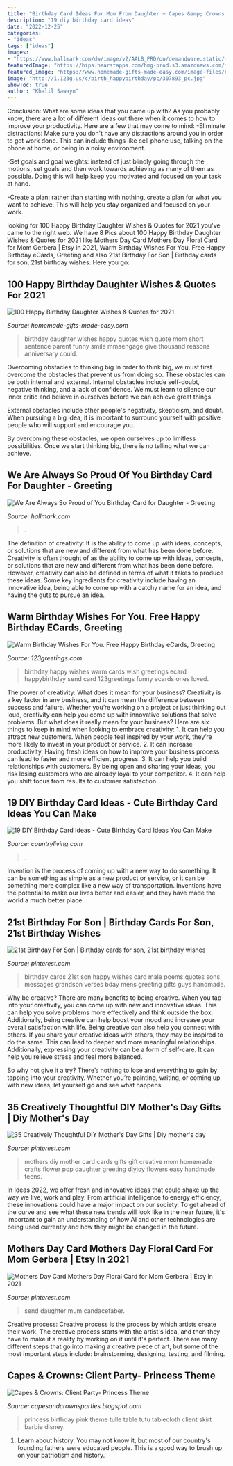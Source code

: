 ```yaml
---
title: "Birthday Card Ideas For Mom From Daughter ~ Capes &amp; Crowns: Client Party- Princess Theme"
description: "19 diy birthday card ideas"
date: "2022-12-25"
categories:
- "ideas"
tags: ["ideas"]
images:
- "https://www.hallmark.com/dw/image/v2/AALB_PRD/on/demandware.static/-/Sites-hallmark-master/default/dw3f9edcbf/images/finished-goods/So-Proud-of-You-Birthday-Card-Daughter_699FBD3678_02.jpg?sw=1920"
featuredImage: "https://hips.hearstapps.com/hmg-prod.s3.amazonaws.com/images/diy-bday-card-cake-pop-up-1568862751.jpg?crop=1xw:1xh;center,top&amp;resize=480:*"
featured_image: "https://www.homemade-gifts-made-easy.com/image-files/birthday-wishes-for-daughter-thousand-reasons-600x900.jpg"
image: "http://i.123g.us/c/birth_happybirthday/pc/307893_pc.jpg"
ShowToc: true
author: "Khalil Sawayn"
---
```



Conclusion: What are some ideas that you came up with?
As you probably know, there are a lot of different ideas out there when it comes to how to improve your productivity. Here are a few that may come to mind:
-Eliminate distractions: Make sure you don't have any distractions around you in order to get work done. This can include things like cell phone use, talking on the phone at home, or being in a noisy environment.

-Set goals and goal weights: instead of just blindly going through the motions, set goals and then work towards achieving as many of them as possible. Doing this will help keep you motivated and focused on your task at hand.

-Create a plan: rather than starting with nothing, create a plan for what you want to achieve. This will help you stay organized and focused on your work.

	

		
looking for 100 Happy Birthday Daughter Wishes &amp; Quotes for 2021 you've came to the right web. We have 8 Pics about 100 Happy Birthday Daughter Wishes &amp; Quotes for 2021 like Mothers Day Card Mothers Day Floral Card for Mom Gerbera | Etsy in 2021, Warm Birthday Wishes For You. Free Happy Birthday eCards, Greeting and also 21st Birthday For Son | Birthday cards for son, 21st birthday wishes. Here you go:
		
    
## 100 Happy Birthday Daughter Wishes &amp; Quotes For 2021

<img loading=lazy src="https://www.homemade-gifts-made-easy.com/image-files/birthday-wishes-for-daughter-thousand-reasons-600x900.jpg" onerror="this.onerror=null;this.src='https://tse1.mm.bing.net/th?id=OIP.W7KCzW8UUNyiA4n9KCcE2QHaLH&amp;pid=15.1';" alt="100 Happy Birthday Daughter Wishes &amp; Quotes for 2021">

_Source: homemade-gifts-made-easy.com_

>birthday daughter wishes happy quotes wish quote mom short sentence parent funny smile mmaengage give thousand reasons anniversary could. 

	

Overcoming obstacles to thinking big
In order to think big, we must first overcome the obstacles that prevent us from doing so. These obstacles can be both internal and external.
Internal obstacles include self-doubt, negative thinking, and a lack of confidence. We must learn to silence our inner critic and believe in ourselves before we can achieve great things.

External obstacles include other people's negativity, skepticism, and doubt. When pursuing a big idea, it is important to surround yourself with positive people who will support and encourage you.

By overcoming these obstacles, we open ourselves up to limitless possibilities. Once we start thinking big, there is no telling what we can achieve.

    
## We Are Always So Proud Of You Birthday Card For Daughter - Greeting

<img loading=lazy src="https://www.hallmark.com/dw/image/v2/AALB_PRD/on/demandware.static/-/Sites-hallmark-master/default/dw3f9edcbf/images/finished-goods/So-Proud-of-You-Birthday-Card-Daughter_699FBD3678_02.jpg?sw=1920" onerror="this.onerror=null;this.src='https://tse2.mm.bing.net/th?id=OIP.m0LO1t6MVOGqL3UJ09pPMwHaHa&amp;pid=15.1';" alt="We Are Always So Proud of You Birthday Card for Daughter - Greeting">

_Source: hallmark.com_

>. 

	

The definition of creativity: It is the ability to come up with ideas, concepts, or solutions that are new and different from what has been done before.
Creativity is often thought of as the ability to come up with ideas, concepts, or solutions that are new and different from what has been done before. However, creativity can also be defined in terms of what it takes to produce these ideas. Some key ingredients for creativity include having an innovative idea, being able to come up with a catchy name for an idea, and having the guts to pursue an idea.

    
## Warm Birthday Wishes For You. Free Happy Birthday ECards, Greeting

<img loading=lazy src="http://i.123g.us/c/birth_happybirthday/pc/307893_pc.jpg" onerror="this.onerror=null;this.src='https://tse2.mm.bing.net/th?id=OIP._adUAHICEHAefW0FVzDGygHaEN&amp;pid=15.1';" alt="Warm Birthday Wishes For You. Free Happy Birthday eCards, Greeting">

_Source: 123greetings.com_

>birthday happy wishes warm cards wish greetings ecard happybirthday send card 123greetings funny ecards ones loved. 

	

The power of creativity: What does it mean for your business?
Creativity is a key factor in any business, and it can mean the difference between success and failure. Whether you’re working on a project or just thinking out loud, creativity can help you come up with innovative solutions that solve problems. But what does it really mean for your business? Here are six things to keep in mind when looking to embrace creativity: 1. It can help you attract new customers. When people feel inspired by your work, they’re more likely to invest in your product or service. 2. It can increase productivity. Having fresh ideas on how to improve your business process can lead to faster and more efficient progress. 3. It can help you build relationships with customers. By being open and sharing your ideas, you risk losing customers who are already loyal to your competitor. 4. It can help you shift focus from results to customer satisfaction.

    
## 19 DIY Birthday Card Ideas - Cute Birthday Card Ideas You Can Make

<img loading=lazy src="https://hips.hearstapps.com/hmg-prod.s3.amazonaws.com/images/diy-bday-card-cake-pop-up-1568862751.jpg?crop=1xw:1xh;center,top&amp;resize=480:*" onerror="this.onerror=null;this.src='https://tse3.mm.bing.net/th?id=OIP.yYNo_ER522NdVdzcAJ4zYAHaMi&amp;pid=15.1';" alt="19 DIY Birthday Card Ideas - Cute Birthday Card Ideas You Can Make">

_Source: countryliving.com_

>. 

	

Invention is the process of coming up with a new way to do something. It can be something as simple as a new product or service, or it can be something more complex like a new way of transportation. Inventions have the potential to make our lives better and easier, and they have made the world a much better place.

    
## 21st Birthday For Son | Birthday Cards For Son, 21st Birthday Wishes

<img loading=lazy src="https://i.pinimg.com/736x/23/d1/23/23d123da57a14a089e2335f3d0f3d87e--mens-birthday-cards-men-birthday.jpg" onerror="this.onerror=null;this.src='https://tse4.mm.bing.net/th?id=OIP.z4Z2PbzV4549_MoJSuqWcAHaK2&amp;pid=15.1';" alt="21st Birthday For Son | Birthday cards for son, 21st birthday wishes">

_Source: pinterest.com_

>birthday cards 21st son happy wishes card male poems quotes sons messages grandson verses bday mens greeting gifts guys handmade. 

	

Why be creative?
There are many benefits to being creative. When you tap into your creativity, you can come up with new and innovative ideas. This can help you solve problems more effectively and think outside the box. Additionally, being creative can help boost your mood and increase your overall satisfaction with life.
Being creative can also help you connect with others. If you share your creative ideas with others, they may be inspired to do the same. This can lead to deeper and more meaningful relationships. Additionally, expressing your creativity can be a form of self-care. It can help you relieve stress and feel more balanced.

So why not give it a try? There’s nothing to lose and everything to gain by tapping into your creativity. Whether you’re painting, writing, or coming up with new ideas, let yourself go and see what happens.

    
## 35 Creatively Thoughtful DIY Mother&#039;s Day Gifts | Diy Mother&#039;s Day

<img loading=lazy src="https://i.pinimg.com/736x/13/47/22/134722ed2c058a84bafba0e79f0b852f--diy-mothers-day-gifts-from-daughter-crafts-mothers-day-card-ideas-for-teens.jpg" onerror="this.onerror=null;this.src='https://tse4.mm.bing.net/th?id=OIP.qZ7zTVzB-j1yOMZWtsx_kQHaPZ&amp;pid=15.1';" alt="35 Creatively Thoughtful DIY Mother&#039;s Day Gifts | Diy mother&#039;s day">

_Source: pinterest.com_

>mothers diy mother card cards gifts gift creative mom homemade crafts flower pop daughter greeting diyjoy flowers easy handmade teens. 

	

In Ideas 2022, we offer fresh and innovative ideas that could shake up the way we live, work and play. From artificial intelligence to energy efficiency, these innovations could have a major impact on our society. To get ahead of the curve and see what these new trends will look like in the near future, it's important to gain an understanding of how AI and other technologies are being used currently and how they might be changed in the future.

    
## Mothers Day Card Mothers Day Floral Card For Mom Gerbera | Etsy In 2021

<img loading=lazy src="https://i.pinimg.com/736x/61/94/3f/61943f6ad7b2e70290e958c8a024a1ae--birthday-cards-for-mother-mothers-day-cards.jpg" onerror="this.onerror=null;this.src='https://tse4.mm.bing.net/th?id=OIP.A0poOxIhWVgYlO97co6vZgHaJ4&amp;pid=15.1';" alt="Mothers Day Card Mothers Day Floral Card for Mom Gerbera | Etsy in 2021">

_Source: pinterest.com_

>send daughter mum candacefaber. 

	

Creative process:
Creative process is the process by which artists create their work. The creative process starts with the artist's idea, and then they have to make it a reality by working on it until it's perfect. There are many different steps that go into making a creative piece of art, but some of the most important steps include: brainstorming, designing, testing, and filming.

    
## Capes &amp; Crowns: Client Party- Princess Theme

<img loading=lazy src="http://2.bp.blogspot.com/-09fTVUWcqv8/UmHYjCJWrwI/AAAAAAAAQl8/A_zwolnmAdQ/s1600/KcUzaV6jlreezbIkKRFT56P-OrAX0p3_LPPeDJIloac.jpg" onerror="this.onerror=null;this.src='https://tse2.mm.bing.net/th?id=OIP.zx1qqLnWU9XrEhzlJD52YgAAAA&amp;pid=15.1';" alt="Capes &amp; Crowns: Client Party- Princess Theme">

_Source: capesandcrownsparties.blogspot.com_

>princess birthday pink theme tulle table tutu tablecloth client skirt barbie disney. 

	

1) Learn about history. You may not know it, but most of our country's founding fathers were educated people. This is a good way to brush up on your patriotism and history. 

